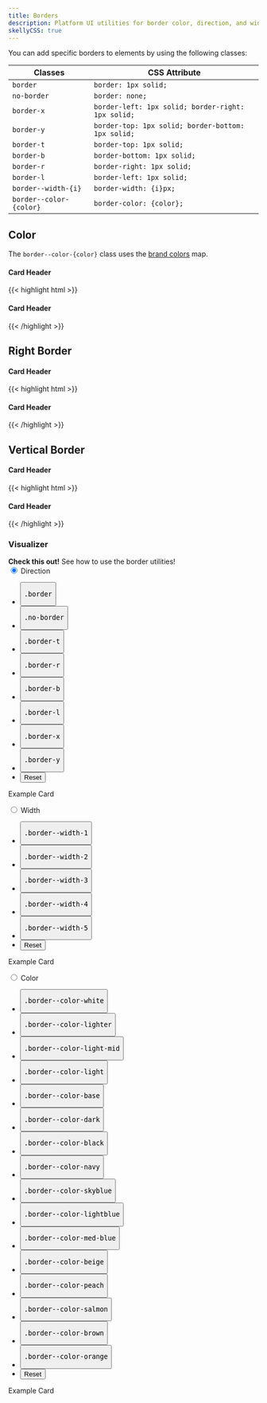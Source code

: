 ```yaml
---
title: Borders
description: Platform UI utilities for border color, direction, and widths.
skellyCSS: true
---
```

You can add specific borders to elements by using the following classes:

<table class="table mb-4">
  <thead>
    <tr>
      <th>Classes</th>
      <th>CSS Attribute</th>
    </tr>
  </thead>
  <tbody>
    <tr>
      <td data-label="Classes"><code>border</code></td>
      <td data-label="CSS Attribute"><code>border: 1px solid;</code></td>
    </tr>
    <tr>
      <td data-label="Classes"><code>no-border</code></td>
      <td data-label="CSS Attribute"><code>border: none;</code></td>
    </tr>
    <tr>
      <td data-label="Classes"><code>border-x</code></td>
      <td data-label="CSS Attribute"><code>border-left: 1px solid; border-right: 1px solid;</code></td>
    </tr>
    <tr>
      <td data-label="Classes"><code>border-y</code></td>
      <td data-label="CSS Attribute"><code>border-top: 1px solid; border-bottom: 1px solid;</code></td>
    </tr>
    <tr>
      <td data-label="Classes"><code>border-t</code></td>
      <td data-label="CSS Attribute"><code>border-top: 1px solid;</code></td>
    </tr>
    <tr>
      <td data-label="Classes"><code>border-b</code></td>
      <td data-label="CSS Attribute"><code>border-bottom: 1px solid;</code></td>
    </tr>
    <tr>
      <td data-label="Classes"><code>border-r</code></td>
      <td data-label="CSS Attribute"><code>border-right: 1px solid;</code></td>
    </tr>
    <tr>
      <td data-label="Classes"><code>border-l</code></td>
      <td data-label="CSS Attribute"><code>border-left: 1px solid;</code></td>
    </tr>
    <tr>
      <td data-label="Classes"><code>border--width-{i}</code></td>
      <td data-label="CSS Attribute"><code>border-width: {i}px;</code></td>
    </tr>
    <tr>
      <td data-label="Classes"><code>border--color-{color}</code></td>
      <td data-label="CSS Attribute"><code>border-color: {color};</code></td>
    </tr>
  </tbody>
</table>

## Color

The `border--color-{color}` class uses the [brand colors](/section-color.html#kssref-color-brandcolors) map.

<div class="block-container">
  <div class="block laptop-up-3">
    <div class="card">
      <h4 class="border-b border--color-navy pb-2 mb-2">Card Header</h4>
      <div class="card__content">
        <p class="skeleton" data-lines="7" role="presentation"></p>
      </div>
    </div>
  </div>
</div>

<div class="mt-4 mb-4">
{{< highlight html >}}
<div class="block-container">
  <div class="block laptop-up-3">
    <div class="card">
      <h4 class="border-b border--color-navy pb-2 mb-2">Card Header</h4>
      <div class="card__content">
        <!-- Card content goes here! -->
      </div>
    </div>
  </div>
</div>
{{< /highlight >}}
</div>


## Right Border
<div class="block-container">
  <div class="block laptop-up-3">
    <div class="card">
      <h4 class="pb-2 mb-2">Card Header</h4>
      <div class="card__content block-container blocks px-3">
        <div class="block block-6 border-r border--color-med-blue">
          <p class="skeleton" data-lines="7"></p>
        </div>
        <div class="block block-6">
          <p class="skeleton" data-lines="7" role="presentation"></p>
        </div>
      </div>
    </div>
  </div>
</div>

<div class="mt-4 mb-4">
{{< highlight html >}}
<div class="block-container">
  <div class="block laptop-up-3">
    <div class="card">
      <h4 class="pb-2 mb-2">Card Header</h4>
      <div class="card__content block-container blocks px-3">
        <div class="block block-6 border-r border--color-med-blue">
          <!-- Card content goes here! -->
        </div>
        <div class="block block-6">
          <!-- Card content goes here! -->
        </div>
      </div>
    </div>
  </div>
</div>
{{< /highlight >}}
</div>


## Vertical Border
<div class="block-container">
  <div class="block laptop-up-3">
    <div class="card">
      <h4 class="border-y border--color-orange py-2 mb-2">Card Header</h4>
      <div class="card__content">
        <p class="skeleton" data-lines="7" role="presentation"></p>
      </div>
    </div>
  </div>
</div>

<div class="mt-4 mb-4">
{{< highlight html >}}
<div class="block-container">
  <div class="block laptop-up-3">
    <div class="card">
      <h4 class="border-y border--color-orange py-2 mb-2">Card Header</h4>
      <div class="card__content">
        <!-- Card content goes here! -->
      </div>
    </div>
  </div>
</div>
{{< /highlight >}}
</div>


<section class="p-0 my-4">
  <h3 class="mb-3">Visualizer</h3>
  <div class="linear-gradient inverted px-4 py-3 block-container" 
      data-callout-header="tables tip" 
      data-callout-radius="0 3rem 0 3rem"
      data-gradient-direction="30deg"
      data-gradient-start="midnightblue 20%, purple 40%"
      data-gradient-stop="indigo"
      data-gradient-fallback="indigo">
    <i class="pi-rocket mr-1"></i>
    <strong class="mr-1">Check this out!</strong> 
    See how to use the border utilities!
  </div>
  <div class="tabs my-4">
    <input type="radio" id="flex-wrap" name="tabs" checked>
    <label for="flex-wrap" class="tab">
      Direction
    </label>
    <div class="tab-panel">
      <div class="visualizer block-container p-3 py-4 tablet-up-2 my-4">
        <div class="actions block">
          <ul class="list">
            <li>
              <button class="button" data-example-elements="border">
                <pre>.border</pre>
              </button>
            </li>
            <li>
              <button class="button" data-example-elements="no-border">
                <pre>.no-border</pre>
              </button>
            </li>
            <li>
              <button class="button" data-example-elements="border-t">
                <pre>.border-t</pre>
              </button>
            </li>
            <li>
              <button class="button" data-example-elements="border-r">
                <pre>.border-r</pre>
              </button>
            </li>
            <li>
              <button class="button" data-example-elements="border-b">
                <pre>.border-b</pre>
              </button>
            </li>
            <li>
              <button class="button" data-example-elements="border-l">
                <pre>.border-l</pre>
              </button>
            </li>
            <li>
              <button class="button" data-example-elements="border-x">
                <pre>.border-x</pre>
              </button>
            </li>
            <li>
              <button class="button" data-example-elements="border-y">
                <pre>.border-y</pre>
              </button>
            </li>
            <li>
              <button class="button button--salmon text--white" data-reset="true">
                Reset
              </button>
            </li>
          </ul>
        </div>
        <div class="results rounded-2 block background--dark p-3" data-default-class="block-container flex--center-content">
          <div class="block block-9 h-100 background--white p-3 transition border--color-salmon border--width-5">
            <span class="text--size-md">Example Card</span>
            <p class="skeleton" data-lines="3" role="presentation"></p>
          </div>
        </div>
      </div>
    </div>
    <input type="radio" id="flex-grow" name="tabs">
    <label for="flex-grow" class="tab">
      Width
    </label>
    <div class="tab-panel">
      <div class="visualizer block-container p-3 py-4 tablet-up-2 my-4">
        <div class="actions block">
          <ul class="list">
            <li>
              <button class="button" data-example-elements="border--width-1">
                <pre>.border--width-1</pre>
              </button>
            </li>
            <li>
              <button class="button" data-example-elements="border--width-2">
                <pre>.border--width-2</pre>
              </button>
            </li>
            <li>
              <button class="button" data-example-elements="border--width-3">
                <pre>.border--width-3</pre>
              </button>
            </li>
            <li>
              <button class="button" data-example-elements="border--width-4">
                <pre>.border--width-4</pre>
              </button>
            </li>
            <li>
              <button class="button" data-example-elements="border--width-5">
                <pre>.border--width-5</pre>
              </button>
            </li>
            <li>
              <button class="button button--salmon text--white" data-reset="true">
                Reset
              </button>
            </li>
          </ul>
        </div>
        <div class="results rounded-2 block background--dark p-3" data-default-class="block-container flex--center-content">
          <div class="block block-9 h-100 background--white p-3 transition border border--color-salmon">
            <span class="text--size-md">Example Card</span>
            <p class="skeleton" data-lines="3" role="presentation"></p>
          </div>
        </div>
      </div>
    </div>
    <input type="radio" id="flex-center" name="tabs">
    <label for="flex-center" class="tab">
      Color
    </label>
    <div class="tab-panel">
      <div class="visualizer block-container p-3 py-4 tablet-up-2 my-4">
        <div class="actions block">
          <ul class="list">
            <li>
              <button class="button" data-example-elements="border--color-white">
                <pre>.border--color-white</pre>
              </button>
            </li>
            <li>
              <button class="button" data-example-elements="border--color-lighter">
                <pre>.border--color-lighter</pre>
              </button>
            </li>
            <li>
              <button class="button" data-example-elements="border--color-light-mid">
                <pre>.border--color-light-mid</pre>
              </button>
            </li>
            <li>
              <button class="button" data-example-elements="border--color-light">
                <pre>.border--color-light</pre>
              </button>
            </li>
            <li>
              <button class="button" data-example-elements="border--color-base">
                <pre>.border--color-base</pre>
              </button>
            </li>
            <li>
              <button class="button" data-example-elements="border--color-dark">
                <pre>.border--color-dark</pre>
              </button>
            </li>
            <li>
              <button class="button" data-example-elements="border--color-black">
                <pre>.border--color-black</pre>
              </button>
            </li>
            <li>
              <button class="button" data-example-elements="border--color-navy">
                <pre>.border--color-navy</pre>
              </button>
            </li>
            <li>
              <button class="button" data-example-elements="border--color-skyblue">
                <pre>.border--color-skyblue</pre>
              </button>
            </li>
            <li>
              <button class="button" data-example-elements="border--color-lightblue">
                <pre>.border--color-lightblue</pre>
              </button>
            </li>
            <li>
              <button class="button" data-example-elements="border--color-med-blue">
                <pre>.border--color-med-blue</pre>
              </button>
            </li>
            <li>
              <button class="button" data-example-elements="border--color-beige">
                <pre>.border--color-beige</pre>
              </button>
            </li>
            <li>
              <button class="button" data-example-elements="border--color-peach">
                <pre>.border--color-peach</pre>
              </button>
            </li>
            <li>
              <button class="button" data-example-elements="border--color-salmon">
                <pre>.border--color-salmon</pre>
              </button>
            </li>
            <li>
              <button class="button" data-example-elements="border--color-brown">
                <pre>.border--color-brown</pre>
              </button>
            </li>
            <li>
              <button class="button" data-example-elements="border--color-orange">
                <pre>.border--color-orange</pre>
              </button>
            </li>
            <li>
              <button class="button button--salmon text--white" data-reset="true">
                Reset
              </button>
            </li>
          </ul>
        </div>
        <div class="results rounded-2 block background--dark p-3" data-default-class="block-container flex--center-content">
          <div class="block block-9 h-100 card transition border--width-5">
            <span class="text--size-md">Example Card</span>
            <p class="skeleton" data-lines="3" role="presentation"></p>
          </div>
        </div>
      </div>
    </div>
  </div>
</section>